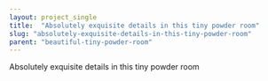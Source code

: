 ```yaml
---
layout: project_single
title:  "Absolutely exquisite details in this tiny powder room"
slug: "absolutely-exquisite-details-in-this-tiny-powder-room"
parent: "beautiful-tiny-powder-room"
---
```

Absolutely exquisite details in this tiny powder room